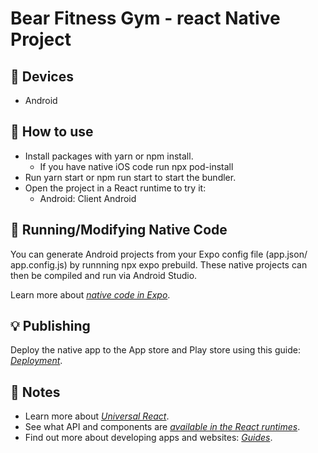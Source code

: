# Bear Fitness Gym - react Native Project

## 📱 Devices

- Android

## 🎠 How to use

- Install packages with yarn or npm install.
    - If you have native iOS code run npx pod-install
- Run yarn start or npm run start to start the bundler.
- Open the project in a React runtime to try it:
    - Android: Client Android

## 🏃 Running/Modifying Native Code
You can generate Android projects from your Expo config file (app.json/ app.config.js) by runnning npx expo prebuild. These native projects can then be compiled and run via Android Studio.

Learn more about *[native code in Expo](https://docs.expo.dev/workflow/customizing/)*.

## 💡 Publishing
Deploy the native app to the App store and Play store using this guide: *[Deployment](https://docs.expo.dev/distribution/app-stores/)*.

## 📓 Notes
- Learn more about *[Universal React](https://docs.expo.dev/)*.
- See what API and components are *[available in the React runtimes](https://docs.expo.dev/versions/latest/)*.
- Find out more about developing apps and websites: *[Guides](https://docs.expo.dev/workflow/customizing/)*.
